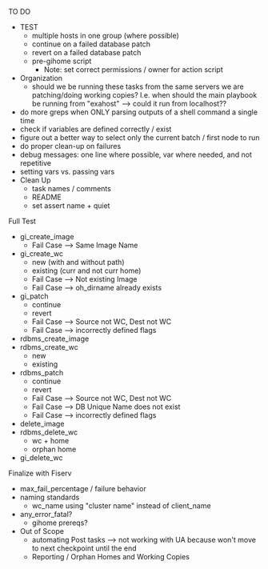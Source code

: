 


TO DO
- TEST
    - multiple hosts in one group (where possible)
    - continue on a failed database patch
    - revert on a failed database patch
    - pre-gihome script
        - Note: set correct permissions / owner for action script
- Organization
    - should we be running these tasks from the same servers we are patching/doing working copies? I.e. when should the main playbook be running from "exahost" --> could it run from localhost??
- do more greps when ONLY parsing outputs of a shell command a single time
- check if variables are defined correctly / exist
- figure out a better way to select only the current batch / first node to run
- do proper clean-up on failures
- debug messages: one line where possible, var where needed, and not repetitive
- setting vars vs. passing vars
- Clean Up
    - task names / comments
    - README
    - set assert name + quiet

Full Test
- gi_create_image
    - Fail Case --> Same Image Name
- gi_create_wc
    - new (with and without path)
    - existing (curr and not curr home)
    - Fail Case --> Not existing Image
    - Fail Case --> oh_dirname already exists
- gi_patch
    - continue
    - revert
    - Fail Case --> Source not WC, Dest not WC
    - Fail Case --> incorrectly defined flags
- rdbms_create_image
- rdbms_create_wc
    - new
    - existing
- rdbms_patch
    - continue
    - revert
    - Fail Case --> Source not WC, Dest not WC
    - Fail Case --> DB Unique Name does not exist
    - Fail Case --> incorrectly defined flags
- delete_image
- rdbms_delete_wc
    - wc + home
    - orphan home
- gi_delete_wc

Finalize with Fiserv
- max_fail_percentage / failure behavior
- naming standards
    - wc_name using "cluster name" instead of client_name
- any_error_fatal?
    - gihome prereqs?
- Out of Scope
    - automating Post tasks --> not working with UA because won't move to next checkpoint until the end
    - Reporting / Orphan Homes and Working Copies






